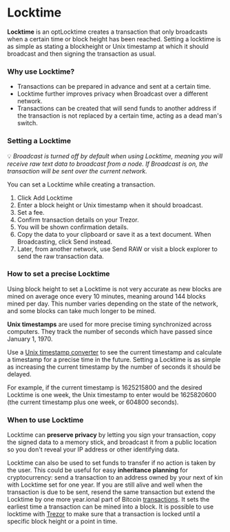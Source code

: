 # Locktime

**Locktime** is an optLocktime creates a transaction that only broadcasts when a certain time or block height has been reached. Setting a locktime is as simple as stating a blockheight or Unix timestamp at which it should broadcast and then signing the transaction as usual.

### Why use Locktime?

* Transactions can be prepared in advance and sent at a certain time.
* Locktime further improves privacy when Broadcast over a different network.
* Transactions can be created that will send funds to another address if the transaction is not replaced by a certain time, acting as a dead man's switch.

### Setting a Locktime

💡 _Broadcast is turned off by default when using Locktime, meaning you will receive raw text data to broadcast from a node. If Broadcast is on, the transaction will be sent over the current network._

You can set a Locktime while creating a transaction.

1. Click Add Locktime
2. Enter a block height or Unix timestamp when it should broadcast.
3. Set a fee.
4. Confirm transaction details on your Trezor.
5. You will be shown confirmation details.
6. Copy the data to your clipboard or save it as a text document. When Broadcasting, click Send instead.
7. Later, from another network, use Send RAW or visit a block explorer to send the raw transaction data.

### How to set a precise Locktime

Using block height to set a Locktime is not very accurate as new blocks are mined on average once every 10 minutes, meaning around 144 blocks mined per day. This number varies depending on the state of the network, and some blocks can take much longer to be mined.

**Unix timestamps** are used for more precise timing synchronized across computers. They track the number of seconds which have passed since January 1, 1970.

Use a [Unix timestamp converter](https://www.unixtimestamp.com) to see the current timestamp and calculate a timestamp for a precise time in the future. Setting a Locktime is as simple as increasing the current timestamp by the number of seconds it should be delayed.

For example, if the current timestamp is 1625215800 and the desired Locktime is one week, the Unix timestamp to enter would be 1625820600 (the current timestamp plus one week, or 604800 seconds).

### When to use Locktime

Locktime can **preserve privacy** by letting you sign your transaction, copy the signed data to a memory stick, and broadcast it from a public location so you don't reveal your IP address or other identifying data.

Locktime can also be used to set funds to transfer if no action is taken by the user. This could be useful for easy **inheritance planning** for cryptocurrency: send a transaction to an address owned by your next of kin with Locktime set for one year. If you are still alive and well when the transaction is due to be sent, resend the same transaction but extend the Locktime by one more year.ional part of Bitcoin [transactions](https://wiki.trezor.io/Transaction). It sets the earliest time a transaction can be mined into a block. It is possible to use locktime with [Trezor](https://wiki.trezor.io/Trezor) to make sure that a transaction is locked until a specific block height or a point in time.
